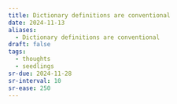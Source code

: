 ```yaml
---
title: Dictionary definitions are conventional
date: 2024-11-13
aliases:
  - Dictionary definitions are conventional
draft: false
tags:
  - thoughts
  - seedlings
sr-due: 2024-11-28
sr-interval: 10
sr-ease: 250
---
```

